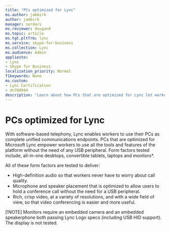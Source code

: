 ```yaml
---
title: "PCs optimized for Lync"
ms.author: jambirk
author: jambirk
manager: serdars
ms.reviewer: dougand
ms.topic: article
ms.tgt.pltfrm: lync
ms.service: skype-for-business
ms.collection: Lync
ms.audience: Admin
appliesto:
- Lync
- Skype for Business 
localization_priority: Normal
f1keywords: None
ms.custom:
- Lync Certification
- dn788944
description: "Learn about how PCs that are optimized for Lync let workers use all the tools and features of the platform without the need of any USB peripheral."
---
```


# PCs optimized for Lync

With software-based telephony, Lync enables workers to use their PCs as complete unified communications endpoints. PCs that are optimized for Microsoft Lync empower workers to use all the tools and features of the platform without the need of any USB peripheral. Form factors tested include, all-in-one desktops, convertible tablets, laptops and monitors*.

All of these form factors are tested to deliver:
- High-definition audio so that workers never have to worry about call quality.
- Microphone and speaker placement that is optimized to allow users to hold a conference call without the need for a USB peripheral.
- Rich, crisp video, at a variety of resolutions, and with a wide field of view, so that video conferencing is easier and more useful.

[!NOTE]
Monitors require an embedded camera and an embedded speakerphone both passing Lync Logo specs (including USB HID support). The display is not tested.
